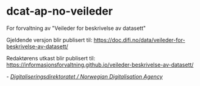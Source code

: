 # dcat-ap-no-veileder
For forvaltning av "Veileder for beskrivelse av datasett"

Gjeldende versjon blir publisert til: https://doc.difi.no/data/veileder-for-beskrivelse-av-datasett/

Redaktørens utkast blir publisert til: https://informasjonsforvaltning.github.io/veileder-beskrivelse-av-datasett/


\- [_Digitaliseringsdirektoratet / Norwegian Digitalisation Agency_](https://digdir.no)
